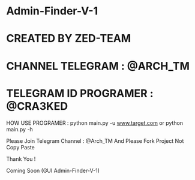 # Admin-Finder-V-1

# CREATED BY ZED-TEAM
# CHANNEL TELEGRAM : @ARCH_TM
# TELEGRAM ID PROGRAMER : @CRA3KED

HOW USE PROGRAMER :
	python main.py -u www.target.com
	or
	python main.py -h
	
Please Join Telegram Channel : @Arch_TM And Please Fork Project Not Copy Paste

Thank You !

Coming Soon (GUI Admin-Finder-V-1)
